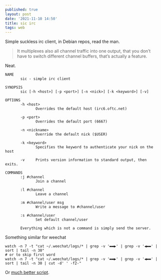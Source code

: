 ```yaml
---
published: true
layout: post
date: '2021-11-10 14:50'
title: sic irc
tags: web 
---
```

Simple suckless irc client, in Debian repos, read the man.

> It multiplexes also all channel traffic into one output, that you don’t have to switch different channel buffers, that’s actually a feature.

Neat.

    NAME
           sic - simple irc client

    SYNOPSIS
           sic [-h <host>] [-p <port>] [-n <nick>] [-k <keyword>] [-v]

    OPTIONS
           -h <host>
                  Overrides the default host (irc6.oftc.net)

           -p <port>
                  Overrides the default port (6667)

           -n <nickname>
                  Override the default nick ($USER)

           -k <keyword>
                  Specifies the keyword to authenticate your nick on the host

           -v     Prints version information to standard output, then exits.

    COMMANDS
           :j #channel
                  Join a channel

           :l #channel
                  Leave a channel

           :m #channel/user msg
                  Write a message to #channel/user

           :s #channel/user
                  Set default channel/user

           Everything which is not a command is simply send the server.
           
Something similar for weechat

    watch -n 7 -t "cat ~/.weechat/logs/* | grep -v '▬▬▶' | grep -v '◀▬▬' | sort | tail -n 30"
    # or to skip first word
    watch -n 7 -t "cat ~/.weechat/logs/* | grep -v '▬▬▶' | grep -v '◀▬▬' | sort | tail -n 30 | cut -d' ' -f2-"
    
Or [much better script](https://raw.githubusercontent.com/brontosaurusrex/bucentaur/master/.experiments/bin/weewatch).
